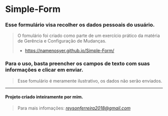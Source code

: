 # Simple-Form

### Esse formulário visa recolher os dados pessoais do usuário.
>O fomulário foi criado como parte de um exercício prático da matéria de Gerência e Configuração de Mudanças.
>- https://namenosyer.github.io/Simple-Form/

### Para o uso, basta preencher os campos de texto com suas informações e clicar em enviar.
>Esse fomulário é meramente ilustrativo, os dados não serão enviados.
<hr>

#### Projeto criado inteiramente por mim.
>Para mais infomações: *reysonferreira2018@gmail.com*
